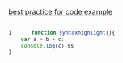 <style>
	pre {
		counter-reset: sourcecode;
		-moz-tab-size:4;
		-o-tab-size:4;
		tab-size:4;
		font-size:12px;
	}
	pre code:before {
		content: counter(sourcecode);
		counter-increment: sourcecode;
		padding-right:10px;
		display:inline-block;
		height:10px;
		width:35px;
	}

	pre code span.esns {
		color:red;
	}

</style>
[best practice for code example](https://www.sitepoint.com/best-practice-for-code-examples/)
	
<pre id="scriptFile"></pre>

```javascript
function syntaxhighlight(){
	var a = b + c;
	console.log(c);ss
}
```

<script src="./jquery-3.3.1.js"></script>
<script>
//$( "#content" ).load( "/load.html #list" );
$( "#scriptFile" ).load("./sizzle.js", function() {
  var _pre = $("#scriptFile");
  var styled_pre = "<code class='line'>"+(_pre.text().split("\n").filter(Boolean).join("</code>\n<code class='line'>"))+"</code>";
  styled_pre = styled_pre.replace(/(\/\/esns[^\n]+\n)/ig, "<span class='esns'>$1</span>");
  _pre.html(styled_pre);
});
</script>